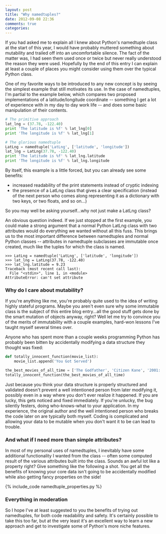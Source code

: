 ```yaml
---
layout: post
title: "Why namedtuples?"
date: 2012-09-08 22:36
comments: true
categories: 
---
```


If you had asked me to explain all I knew about Python's namedtuple class at
the start of this year, I would have probably muttered something about
mutability and trailed off into an uncomfortable silence. The fact of the
matter was, I had seen them used once or twice but never really understood the
reason they were used. Hopefully by the end of this entry I can explain at
least a couple of places you might consider using them over the typical Python
class.

<!-- more -->

One of my favorite ways to be introduced to any new concept is by seeing the
simplest example that still motivates its use. In the case of namedtuples, I'm
partial to the example below, which compares two proposed implementations of
a latitude/longitude coordinate -- something I get a lot of experience with in
my day to day work life -- and does some basic manipulation of their contents.

``` python
# The primitive approach
lat_lng = (37.78, -122.40)
print 'The latitude is %f' % lat_lng[0]
print 'The longitude is %f' % lat_lng[1]

# The glorious namedtuple
LatLng = namedtuple('LatLng', ['latitude', 'longitude'])
lat_lng = LatLng(37.78, -122.40)
print 'The latitude is %f' % lat_lng.latitude
print 'The longitude is %f' % lat_lng.longitude
```

By itself, this example is a little forced, but you can already see some benefits:

* increased readability of the print statements instead of cryptic indexing
* the presence of a LatLng class that gives a clear specification (instead of the next person who comes along representing it as a dictionary with two keys, or two floats, and so on...)

So you may well be asking yourself...why not just make a LatLng class?

An obvious question indeed. If we just stopped at the first example, you could
make a strong argument that a normal Python LatLng class with two attributes
would do everything we wanted without all this fuss. This brings us to the most
important difference between namedtuples and normal Python classes --
attributes in namedtuple subclasses are immutable once created, much like the
tuples for which the class is named. 

``` 
>>> LatLng = namedtuple('LatLng', ['latitude', 'longitude'])
>>> lat_lng = LatLng(37.78, -122.40) 
>>> lat_lng.latitude = 9.23
Traceback (most recent call last):
  File "<stdin>", line 1, in <module>
AttributeError: can't set attribute
```

### Why do I care about mutability? ###

If you're anything like me, you're probably quite used to the idea of writing
highly stateful programs. Maybe you aren't even sure why some immutable class
is the subject of this entire blog entry...all the good stuff gets done by the
smart mutation of objects anyway, right? Well let me try to convince you of the
merits of immutability with a couple examples, hard-won lessons I've taught
myself several times over.

Anyone who has spent more than a couple weeks programming Python has probably
been bitten by accidentally modifying a data structure they thought was fixed:

```python
def totally_innocent_function(movie_list):
    movie_list.append('You Got Served')

the_best_movies_of_all_time = ['The Godfather', 'Citizen Kane', '2001: A Space Odyssey']
totally_innocent_function(the_best_movies_of_all_time)
```

Just because you think your data structure is properly structured and validated
doesn't prevent a well intentioned person from later modifying it, possibly
even in a way where you don't ever realize it happened. If you are lucky, this
gets noticed and fixed immediately. If you're unlucky, the bug silently
festers, doing who-knows-what to your application. In my experience, the
original author and the well intentioned person who breaks the code later on
are typically both myself. Coding is complicated and allowing your data to be
mutable when you don't want it to be can lead to trouble.

### And what if I need more than simple attributes? ###

In most of my personal uses of namedtuples, I inevitably have some additional functionality I wanted from the class -- often some computed result of the various attributes built into the class. Sounds an awful lot like a property right? Give something like the following a shot. You get all the benefits of knowing your core data isn't going to be accidentally modified while also getting fancy properties on the side!

{% include_code namedtuple_properties.py %}

### Everything in moderation ###

So I hope I've at least suggested to you the benefits of trying out
namedtuples, for both code readability and safety. It's certainly possible to
take this too far, but at the very least it's an excellent way to learn a new
approach and get to investigate some of Python's more niche features.
